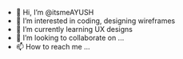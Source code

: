 - 👋 Hi, I’m @itsmeAYUSH
- 👀 I’m interested in coding, designing wireframes
- 🌱 I’m currently learning UX designs
- 💞️ I’m looking to collaborate on ...
- 📫 How to reach me ...

<!---
itsmeAYUSH/itsmeAYUSH is a ✨ special ✨ repository because its `README.md` (this file) appears on your GitHub profile.
You can click the Preview link to take a look at your changes.
--->
